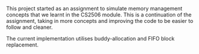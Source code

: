 This project started as an assignment to simulate memory management concepts that we learnt in the CS2506 module. This is a continuation of the assignment, taking in more concepts and improving the code to be easier to follow and cleaner.

The current implementation utilises buddy-allocation and FIFO block replacement.